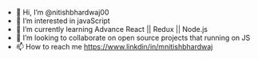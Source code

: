 - 👋 Hi, I’m @nitishbhardwaj00
- 👀 I’m interested in javaScript
- 🌱 I’m currently learning Advance React || Redux || Node.js
- 💞️ I’m looking to collaborate on open source projects that running on JS
- 📫 How to reach me https://www.linkdin/in/mnitishbhardwaj

<!---
nitishbhardwaj00/nitishbhardwaj00 is a ✨ special ✨ repository because its `README.md` (this file) appears on your GitHub profile.
You can click the Preview link to take a look at your changes.
--->
